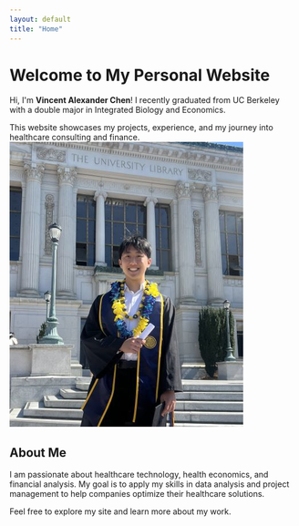```yaml
---
layout: default
title: "Home"
---
```


# Welcome to My Personal Website

Hi, I'm **Vincent Alexander Chen**! I recently graduated from UC Berkeley with a double major in Integrated Biology and Economics.

This website showcases my projects, experience, and my journey into healthcare consulting and finance.
![Vincent Alexander Chen](/assets/images/profile.jpg)

## About Me
I am passionate about healthcare technology, health economics, and financial analysis. My goal is to apply my skills in data analysis and project management to help companies optimize their healthcare solutions.

Feel free to explore my site and learn more about my work.
